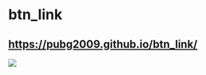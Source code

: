 # btn_link
https://pubg2009.github.io/btn_link/
---
<img src="https://github.com/PUBG2009/center-car-clear/blob/main/bg-photo.png"/>
